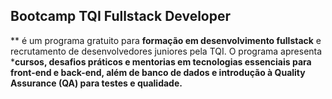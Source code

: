 ## Bootcamp TQI Fullstack Developer

** é um programa gratuito para **formação em desenvolvimento fullstack** e recrutamento de desenvolvedores juniores pela TQI. O programa apresenta ***cursos, desafios práticos e mentorias em tecnologias essenciais para front-end e back-end, além de banco de dados e introdução à Quality Assurance (QA) para testes e qualidade.**
